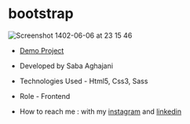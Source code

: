 # bootstrap
![Screenshot 1402-06-06 at 23 15 46](https://github.com/Saba-Aghajani-developer/bootstrap/assets/135870519/e983f4a1-ff45-4214-9bdd-1ee10a3f37ac)

- [Demo Project](https://saba-aghajani-developer.github.io/bootstrap/)

- Developed by Saba Aghajani
  
- Technologies Used - Html5, Css3, Sass 

- Role - Frontend

- How to reach me : with my [instagram](https://instagram.com/saba_aghajani_developer?utm_source=qr&igshid=MzNlNGNkZWQ4Mg%3D%3D) and [linkedin](https://www.linkedin.com/in/saba-a-69b608208)
